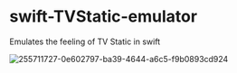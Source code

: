 # swift-TVStatic-emulator
Emulates the feeling of TV Static in swift



![255711727-0e602797-ba39-4644-a6c5-f9b0893cd924](https://github.com/ambeckley/swift-TVStatic-emulator/assets/45105699/dc493ad0-319b-40c6-a82a-0ca412b96a66)
